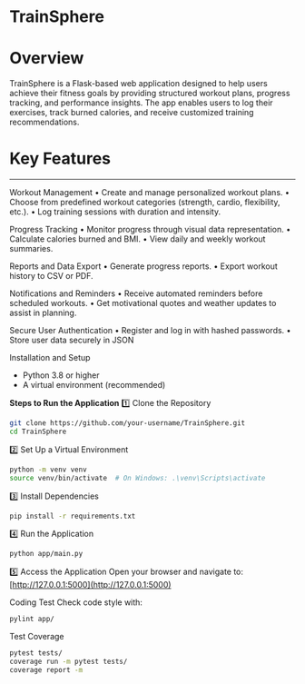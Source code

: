 # TrainSphere


# Overview
TrainSphere is a Flask-based web application designed to help users achieve their fitness goals by providing structured workout plans, progress tracking, and performance insights. The app enables users to log their exercises, track burned calories, and receive customized training recommendations.

# Key Features
____

 Workout Management
 •	Create and manage personalized workout plans.
 •	Choose from predefined workout categories (strength, cardio, flexibility, etc.).
 •	Log training sessions with duration and intensity.

Progress Tracking
•	Monitor progress through visual data representation.
•	Calculate calories burned and BMI.
•	View daily and weekly workout summaries.

Reports and Data Export
•	Generate progress reports.
•	Export workout history to CSV or PDF.

Notifications and Reminders
•	Receive automated reminders before scheduled workouts.
•	Get motivational quotes and weather updates to assist in planning.

Secure User Authentication
•	Register and log in with hashed passwords.
•	Store user data securely in JSON

 
Installation and Setup
- Python 3.8 or higher
- A virtual environment (recommended)

 **Steps to Run the Application**
 1️⃣ Clone the Repository
```bash
git clone https://github.com/your-username/TrainSphere.git
cd TrainSphere
```
 2️⃣ Set Up a Virtual Environment
```bash
python -m venv venv
source venv/bin/activate  # On Windows: .\venv\Scripts\activate
```
 3️⃣ Install Dependencies
```bash
pip install -r requirements.txt
```
 4️⃣ Run the Application
```bash
python app/main.py
```
 5️⃣ Access the Application
Open your browser and navigate to:  
[http://127.0.0.1:5000](http://127.0.0.1:5000)


 Coding Test
Check code style with:
```bash
pylint app/
```
Test Coverage
```bash
pytest tests/
coverage run -m pytest tests/
coverage report -m
```


